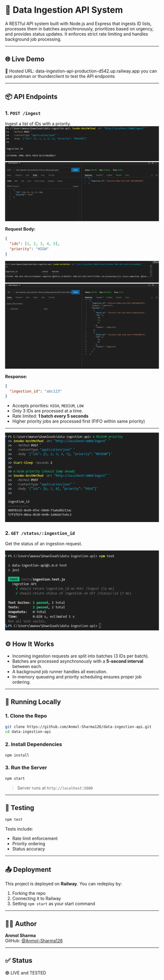 # 🚀 Data Ingestion API System

A RESTful API system built with Node.js and Express that ingests ID lists, processes them in batches asynchronously, prioritizes based on urgency, and provides status updates. It enforces strict rate limiting and handles background job processing.

---

## 🌐 Live Demo

🔗 Hosted URL: data-ingestion-api-production-d542.up.railway.app 
you can use postman or thunderclient to test the API endpoints

---

## 📦 API Endpoints

### 1. `POST /ingest`

Ingest a list of IDs with a priority.
![alt text](<screenshots/Screenshot 2025-06-05 110711.png>)
![alt text](<screenshots/Screenshot 2025-06-05 111615.png>)

**Request Body:**

```json
{
  "ids": [1, 2, 3, 4, 5],
  "priority": "HIGH"
}
```
![alt text](<screenshots/Screenshot 2025-06-05 110731.png>)
![alt text](<screenshots/Screenshot 2025-06-05 111749.png>)


**Response:**

```json
{
  "ingestion_id": "abc123"
}
```

- Accepts priorities: `HIGH`, `MEDIUM`, `LOW`
- Only 3 IDs are processed at a time.
- Rate limited: **1 batch every 5 seconds**
- Higher priority jobs are processed first (FIFO within same priority)

---
![alt text](<screenshots/Screenshot 2025-06-05 110806.png>)

### 2. `GET /status/:ingestion_id`

Get the status of an ingestion request.

![alt text](<screenshots/Screenshot 2025-06-05 110815.png>)

## ⚙️ How It Works

- Incoming ingestion requests are split into batches (3 IDs per batch).
- Batches are processed asynchronously with a **5-second interval** between each.
- A background job runner handles all execution.
- In-memory queueing and priority scheduling ensures proper job ordering.

---

## 🧪 Running Locally

### 1. Clone the Repo

```bash
git clone https://github.com/Anmol-Sharma126/data-ingestion-api.git
cd data-ingestion-api
```

### 2. Install Dependencies

```bash
npm install
```

### 3. Run the Server

```bash
npm start
```

> Server runs at `http://localhost:5000`

---

## 🧪 Testing

```bash
npm test
```

Tests include:
- Rate limit enforcement
- Priority ordering
- Status accuracy

---

## 📤 Deployment

This project is deployed on **Railway**. You can redeploy by:

1. Forking the repo
2. Connecting it to Railway
3. Setting `npm start` as your start command

---

## 👨‍💻 Author

**Anmol Sharma**  
GitHub: [@Anmol-Sharma126](https://github.com/Anmol-Sharma126)

---

## ✅ Status

🟢 LIVE and TESTED